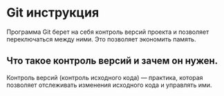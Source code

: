 

# Git инструкция

Программа Git берет на себя контроль версий проекта и позволяет переключаться между ними.
Это позволяет экономить память.

## Что такое контроль версий и зачем он нужен.

Контроль версий (контроль исходного кода) — практика, которая позволяет отслеживать
изменения исходного кода и управлять ими.